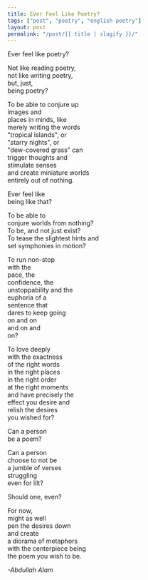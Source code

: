 ```yaml
---
title: Ever Feel Like Poetry?
tags: ["post", "poetry", "english poetry"]
layout: post
permalink: "/post/{{ title | slugify }}/"
---
```

Ever feel like poetry?

Not like reading poetry,\
not like writing poetry,\
but, just,\
being poetry?

To be able to conjure up\
images and\
places in minds, like\
merely writing the words\
"tropical islands", or\
"starry nights", or\
"dew-covered grass" can\
trigger thoughts and\
stimulate senses\
and create miniature worlds\
entirely out of nothing.

Ever feel like\
being like that?

To be able to\
conjure worlds from nothing?\
To be, and not just exist?\
To tease the slightest hints and\
set symphonies in motion?

To run non-stop\
with the\
pace, the\
confidence, the\
unstoppability and the\
euphoria of a\
sentence that\
dares to keep going\
on and on\
and on and\
on?

To love deeply\
with the exactness\
of the right words\
in the right places\
in the right order\
at the right moments\
and have precisely the\
effect you desire and\
relish the desires\
you wished for?

Can a person\
be a poem?

Can a person\
choose to not be\
a jumble of verses\
struggling\
even for lilt?

Should one, even?

For now,\
might as well\
pen the desires down\
and create\
a diorama of metaphors\
with the centerpiece being\
the poem you wish to be.

*-Abdullah Alam*